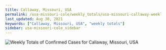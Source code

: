 ```yaml
---
title: Callaway, Missouri, USA
permalink: /usa-missouri-cole/weekly_totals/usa-missouri-callaway-weekly_totals.html
last_updated: Aug 30, 2021
keywords: ["Callaway, Missouri, USA", "weekly totals"]
sidebar: usa-missouri-cole_sidebar
---
```


![Weekly Totals of Confirmed Cases for Callaway, Missouri, USA](/covid_tracker/images/graphs/usa-missouri-callaway-weekly_totals_graph.png)
